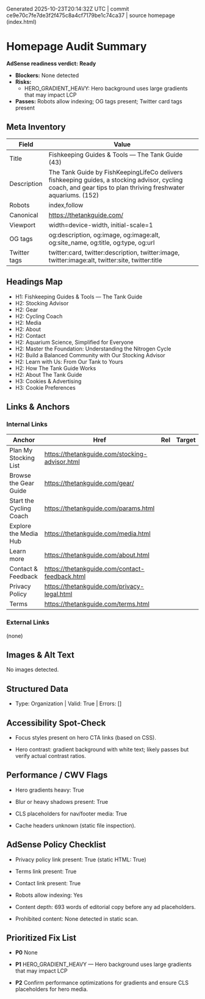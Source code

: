 Generated 2025-10-23T20:14:32Z UTC | commit ce9e70c7fe7de3f2f475c8a4cf7179be1c74ca37 | source homepage (index.html)

# Homepage Audit Summary

**AdSense readiness verdict:** **Ready**

- **Blockers:** None detected
- **Risks:**
  - HERO_GRADIENT_HEAVY: Hero background uses large gradients that may impact LCP
- **Passes:** Robots allow indexing; OG tags present; Twitter card tags present

## Meta Inventory

| Field | Value |
| --- | --- |
| Title | Fishkeeping Guides & Tools — The Tank Guide (43) |
| Description | The Tank Guide by FishKeepingLifeCo delivers fishkeeping guides, a stocking advisor, cycling coach, and gear tips to plan thriving freshwater aquariums. (152) |
| Robots | index,follow |
| Canonical | https://thetankguide.com/ |
| Viewport | width=device-width, initial-scale=1 |
| OG tags | og:description, og:image, og:image:alt, og:site_name, og:title, og:type, og:url |
| Twitter tags | twitter:card, twitter:description, twitter:image, twitter:image:alt, twitter:site, twitter:title |

## Headings Map

- H1: Fishkeeping Guides & Tools — The Tank Guide
- H2: Stocking Advisor
- H2: Gear
- H2: Cycling Coach
- H2: Media
- H2: About
- H2: Contact
- H2: Aquarium Science, Simplified for Everyone
- H2: Master the Foundation: Understanding the Nitrogen Cycle
- H2: Build a Balanced Community with Our Stocking Advisor
- H2: Learn with Us: From Our Tank to Yours
- H2: How The Tank Guide Works
- H2: About The Tank Guide
- H3: Cookies & Advertising
- H3: Cookie Preferences

## Links & Anchors

### Internal Links

| Anchor | Href | Rel | Target |
| --- | --- | --- | --- |
| Plan My Stocking List | https://thetankguide.com/stocking-advisor.html |  |  |
| Browse the Gear Guide | https://thetankguide.com/gear/ |  |  |
| Start the Cycling Coach | https://thetankguide.com/params.html |  |  |
| Explore the Media Hub | https://thetankguide.com/media.html |  |  |
| Learn more | https://thetankguide.com/about.html |  |  |
| Contact & Feedback | https://thetankguide.com/contact-feedback.html |  |  |
| Privacy Policy | https://thetankguide.com/privacy-legal.html |  |  |
| Terms | https://thetankguide.com/terms.html |  |  |

### External Links

(none)

## Images & Alt Text

No images detected.

## Structured Data

- Type: Organization | Valid: True | Errors: []
## Accessibility Spot-Check

- Focus styles present on hero CTA links (based on CSS).

- Hero contrast: gradient background with white text; likely passes but verify actual contrast ratios.

## Performance / CWV Flags

- Hero gradients heavy: True

- Blur or heavy shadows present: True

- CLS placeholders for nav/footer media: True

- Cache headers unknown (static file inspection).

## AdSense Policy Checklist

- Privacy policy link present: True (static HTML: True)

- Terms link present: True

- Contact link present: True

- Robots allow indexing: Yes

- Content depth: 693 words of editorial copy before any ad placeholders.

- Prohibited content: None detected in static scan.

## Prioritized Fix List

- **P0** None

- **P1** HERO_GRADIENT_HEAVY — Hero background uses large gradients that may impact LCP
- **P2** Confirm performance optimizations for gradients and ensure CLS placeholders for hero media.

